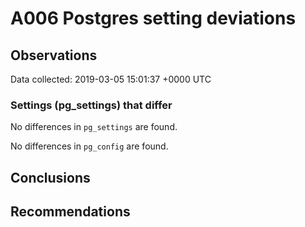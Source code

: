 # A006 Postgres setting deviations #

## Observations ##
Data collected: 2019-03-05 15:01:37 +0000 UTC  

### Settings (pg_settings) that differ ###

No differences in `pg_settings` are found.


No differences in `pg_config` are found.



## Conclusions ##


## Recommendations ##

